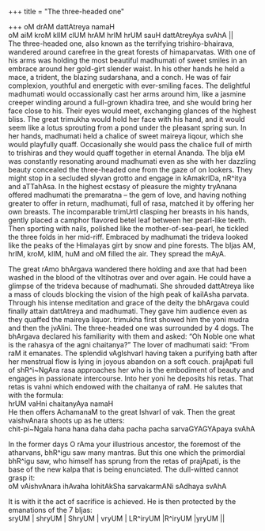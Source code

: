 +++
title = "The three-headed one"

+++
oM drAM dattAtreya namaH  
oM aiM kroM klIM clUM hrAM hrIM hrUM sauH dattAtreyAya svAhA ||  
The three-headed one, also known as the terrifying trishiro-bhairava,
wandered around carefree in the great forests of himaparvatas. With one
of his arms was holding the most beautiful madhumati of sweet smiles in
an embrace around her gold-girt slender waist. In his other hands he
held a mace, a trident, the blazing sudarshana, and a conch. He was of
fair complexion, youthful and energetic with ever-smiling faces. The
delightful madhumati would occassionally cast her arms around him, like
a jasmine creeper winding around a full-grown khadira tree, and she
would bring her face close to his. Their eyes would meet, exchanging
glances of the highest bliss. The great trimukha would hold her face
with his hand, and it would seem like a lotus sprouting from a pond
under the pleasant spring sun. In her hands, madhumati held a chalice of
sweet maireya liqour, which she would playfully quaff. Occasionally she
would pass the chalice full of mirth to trishiras and they would quaff
together in eternal Ananda. The bIja eM was constantly resonating around
madhumati even as she with her dazzling beauty concealed the
three-headed one from the gaze of on lookers. They might stop in a
secluded slyvan grotto and engage in kAmakrIDa, nR^itya and aTTahAsa. In
the highest ecstasy of pleasure the mighty tryAnana offered madhumati
the premaratna – the gem of love, and having nothing greater to offer in
return, madhumati, full of rasa, matched it by offering her own breasts.
The incomparable trimUrtI clasping her breasts in his hands, gently
placed a camphor flavored betel leaf between her pearl-like teeth. Then
sporting with nails, polished like the mother-of-sea-pearl, he tickled
the three folds in her mid-riff. Embraced by madhumati the trideva
looked like the peaks of the Himalayas girt by snow and pine forests.
The bIjas AM, hrIM, kroM, klIM, huM and oM filled the air. They spread
the mAyA.

The great rAmo bhArgava wandered there holding and axe that had been
washed in the blood of the vItihotras over and over again. He could have
a glimpse of the trideva because of madhumati. She shrouded dattAtreya
like a mass of clouds blocking the vision of the high peak of kailAsha
parvata. Through his intense meditation and grace of the deity the
bhArgava could finally attain dattAtreya and madhumati. They gave him
audience even as they quaffed the maireya liquor. trimukha first showed
him the yoni mudra and then the jvAlini. The three-headed one was
surrounded by 4 dogs. The bhArgava declared his familiarity with them
and asked: “Oh Noble one what is the rahasya of the agni chaitanya?” The
lover of madhumati said: “From raM it emanates. The splendid vAgIshvarI
having taken a purifying bath after her menstrual flow is lying in
joyous abandon on a soft couch. prajApati full of shR^i\~NgAra rasa
approaches her who is the embodiment of beauty and engages in passionate
intercourse. Into her yoni he deposits his retas. That retas is vahni
which endowed with the chaitanya of raM. He salutes that with the
formula:  
hrUM vaHni chaitanyAya namaH  
He then offers AchamanaM to the great IshvarI of vak. Then the great
vaishvAnara shoots up as he utters:  
chit-pi\~Ngala hana hana daha daha pacha pacha sarvaGYAGYApaya svAhA   

In the former days O rAma your illustrious ancestor, the foremost of the
atharvans, bhR^igu saw many mantras. But this one which the primordial
bhR^igu saw, who himself has sprung from the retas of prajApati, is the
base of the new kalpa that is being enunciated. The dull-witted cannot
grasp it:  
oM vAishvAnara ihAvaha lohitAkSha sarvakarmANi sAdhaya svAhA  

It is with it the act of sacrifice is achieved. He is then protected by
the emanations of the 7 bIjas:  
sryUM | shryUM | ShryUM | vryUM | LR^iryUM |R^iryUM |yryUM ||

``` 
```
